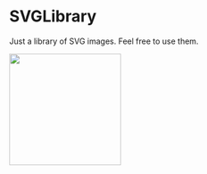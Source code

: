 SVGLibrary
==========

Just a library of SVG images. Feel free to use them.

<img src="//yiddle.me/SVGLibrary/flamingKitten.svg" height="200" width="200"/>
